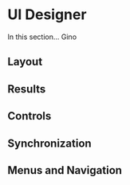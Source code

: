 
# UI Designer
In this section... Gino
## Layout
## Results
## Controls
## Synchronization
## Menus and Navigation

<!--stackedit_data:
eyJoaXN0b3J5IjpbNTU1OTIzMjQ2LDE1Njk5OTgzNzEsLTE4Nz
czMTI4MzEsLTE3Mjg2ODE0Ml19
-->